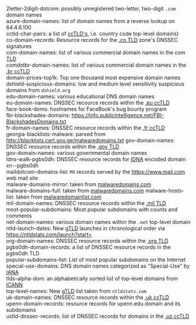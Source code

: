 2letter-2digit-dotcom: possibly unregistered two-letter, two-digit `.com` domain names  
azure-domain-names: list of domain names from a reverse lookup on 64.4.6.100  
cctld-char-pairs: a list of [ccTLD's](https://en.wikipedia.org/wiki/Country_code_top-level_domain "Country code top-level domain"), i.e. country code top-level domains)  
co-domain-records: Resource records for the [.co TLD](https://en.wikipedia.org/wiki/.co) zone's DNSSEC signatures  
com-domain-names: list of various commercial domain names in the com [TLD](https://en.wikipedia.org/wiki/Top-level_domain "Top-level domain")  
comdotbr-domain-names: list of various commercial domain names in the [.br ccTLD](https://en.wikipedia.org/wiki/.br)  
domain-prices-top1k: Top one thousand most expensive domain names  
dshield-suspicious-domains: low and medium level sensitivity suspicious domains from `dshield.org`  
edu-domain-names: various educational DNS domain names  
eu-domain-names: DNSSEC recource records within the [.eu ccTLD](https://en.wikipedia.org/wiki/.eu)    
face-book-doms: hostnames for FaceBook's bug bounty program  
fbi-blackshades-domains: <https://info.publicintelligence.net/FBI-BlackshadesDomains.txt>  
fr-domain-names: DNSSEC resource records within the [.fr ccTLD](https://en.wikipedia.org/wiki/.fr)  
georgia-blacklists-malware: parsed from <http://blacklists.cert.gov.ge/malwaredomains.txt>
gov-domain-names: DNSSEC resource records within the [.gov TLD](https://en.wikipedia.org/wiki/.gov)   
gov-domain-names: various governmental domain names  
ldns-walk-pgbs0dh: DNSSEC resource records for [IDNA](https://unicode.org/cldr/utility/idna.jsp "Unicode Utilities: Internationalized Domain Names (IDN)") encoded domain xn--pgbs0dh  
maildotcom-domains-list: `MX` records served by the <https://www.mail.com> web mail site  
malware-domains-mirror: taken from [malwaredomains.com](https://www.malwaredomains.com/)  
malware-domains-full: taken from [malwaredomains.com](https://www.malwaredomains.com/)
malware-hosts-list: taken from [malwaredomainlist.com](https://www.malwaredomainlist.com/)  
mil-domain-names: DNSSEC resource records within the [.mil TLD](https://en.wikipedia.org/wiki/.mil)  
most-popular-subdomains: Most popular subdomains with counts and comments  
net-domain-names: various domain names within the `.net` top-level domain  
ntld-launch-dates: New [gTLD](https://en.wikipedia.org/wiki/Generic_top-level_domain "Generic top-level domain") launches in chronological order via <https://ntldstats.com/launch?start=>  
org-domain-names: DNSSEC resource records within the [.org TLD](https://en.wikipedia.org/wiki/.org)  
pgbs0dh-domain-records: a list of DNSSEC resource records in the pgbs0dh TLD  
popular-subdomains-list: List of most popular subdomains on the Internet  
special-use-domains: DNS domain names categorized as "Special-Use" by [IANA](https://www.iana.org/)  
tlds-alpha-dom: an alphabetically sorted list of top-level domains from [ICANN](https://www.icann.org/)  
top-level-names: New [gTLD](https://en.wikipedia.org/wiki/Generic_top-level_domain "Generic top-level domain") list taken from `ntldstats.com`  
uk-domain-names: DNSSEC resource records within the [.uk ccTLD](https://en.wikipedia.org/wiki/.uk)  
upenn-domain-records: resource records for upenn.edu domain and its subdomains  
ustld-dnssec-records: list of DNSSEC records for domains in the [.us ccTLD](https://en.wikipedia.org/wiki/.us)  
